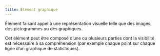 ```yaml
---
title: Élément graphique
---
```


Élément faisant appel à une représentation visuelle telle que des images, des pictogrammes ou des graphiques.

Cet élément peut être composé d’une ou plusieurs parties dont la visibilité est nécessaire à sa compréhension (par exemple chaque point sur chaque ligne d’un graphique de statistiques).
